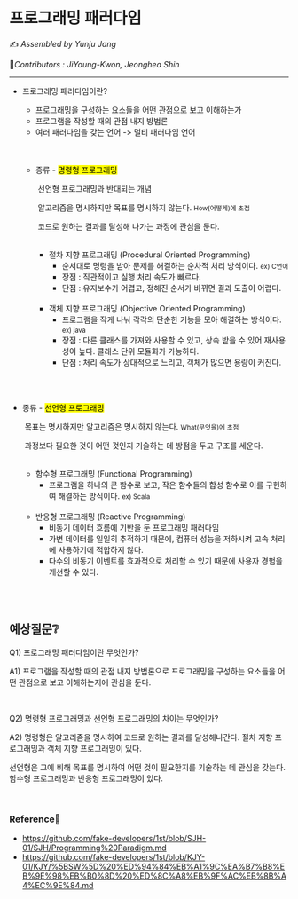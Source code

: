 # 프로그래밍 패러다임

:writing_hand: *Assembled by Yunju Jang*

🤝*Contributors : JiYoung-Kwon, Jeonghea Shin*

<hr>


- 프로그래밍 패러다임이란?


    - 프로그래밍을 구성하는 요소들을 어떤 관점으로 보고 이해하는가
    - 프로그램을 작성할 때의 관점 내지 방법론
    - 여러 패러다임을 갖는 언어 -> 멀티 패러다임 언어

  <br/>

  <br/>


  - 종류 - <mark>명령형 프로그래밍</mark>

    ​	선언형 프로그래밍과 반대되는 개념

    ​	알고리즘을 명시하지만 목표를 명시하지 않는다. <small>How(어떻게)에 초점</small>

    ​	코드로 원하는 결과를 달성해 나가는 과정에 관심을 둔다.

    <br/>

    - 절차 지향 프로그래밍 (Procedural Oriented Programming)
      - 순서대로 명령을 받아 문제를 해결하는 순차적 처리 방식이다. <small> ex) C언어</small>
      - 장점 : 직관적이고 실행 처리 속도가 빠르다.
      - 단점 : 유지보수가 어렵고, 정해진 순서가 바뀌면 결과 도출이 어렵다.

    <br/>

    - 객체 지향 프로그래밍 (Objective Oriented Programming)
      - 프로그램을 작게 나눠 각각의 단순한 기능을 모아 해결하는 방식이다. <small>ex) java</small>
      - 장점 : 다른 클래스를 가져와 사용할 수 있고, 상속 받을 수 있어 재사용성이 높다. 
        클래스 단위 모듈화가 가능하다.
      - 단점 : 처리 속도가 상대적으로 느리고, 객체가 많으면 용량이 커진다.

<br/>

<br/>

- 종류 - <mark>선언형 프로그래밍</mark>

  ​	목표는 명시하지만 알고리즘은 명시하지 않는다. <small>What(무엇을)에 초점</small>

  ​	과정보다 필요한 것이 어떤 것인지 기술하는 데 방점을 두고 구조를 세운다.

  <br/>

  - 함수형 프로그래밍 (Functional Programming)
    - 프로그램을 하나의 큰 함수로 보고, 작은 함수들의 합성 함수로 이를 구현하여 해결하는 방식이다. <small>ex) Scala</small>

  <br/>

  - 반응형 프로그래밍 (Reactive Programming)
    - 비동기 데이터 흐름에 기반을 둔 프로그래밍 패러다임
    - 가변 데이터를 일일히 추적하기 때문에, 컴퓨터 성능을 저하시켜 고속 처리에 사용하기에 적합하지 않다.
    - 다수의 비동기 이벤트를 효과적으로 처리할 수 있기 때문에 사용자 경험을 개선할 수 있다.

  <br/>

<br/>

## 예상질문❔

Q1) 프로그래밍 패러다임이란 무엇인가?

A1) 프로그램을 작성할 때의 관점 내지 방법론으로 프로그래밍을 구성하는 요소들을 어떤 관점으로 보고 이해하는지에 관심을 둔다.

<br/>

Q2) 명령형 프로그래밍과 선언형 프로그래밍의 차이는 무엇인가?

A2) 명령형은 알고리즘을 명시하여 코드로 원하는 결과를 달성해나간다. 절차 지향 프로그래밍과 객체 지향 프로그래밍이 있다. 

선언형은 그에 비해 목표를 명시하여 어떤 것이 필요한지를 기술하는 데 관심을 갖는다. 함수형 프로그래밍과 반응형 프로그래밍이 있다.

<br/>

### Reference📖

- https://github.com/fake-developers/1st/blob/SJH-01/SJH/Programming%20Paradigm.md
- https://github.com/fake-developers/1st/blob/KJY-01/KJY/%5BSW%5D%20%ED%94%84%EB%A1%9C%EA%B7%B8%EB%9E%98%EB%B0%8D%20%ED%8C%A8%EB%9F%AC%EB%8B%A4%EC%9E%84.md
